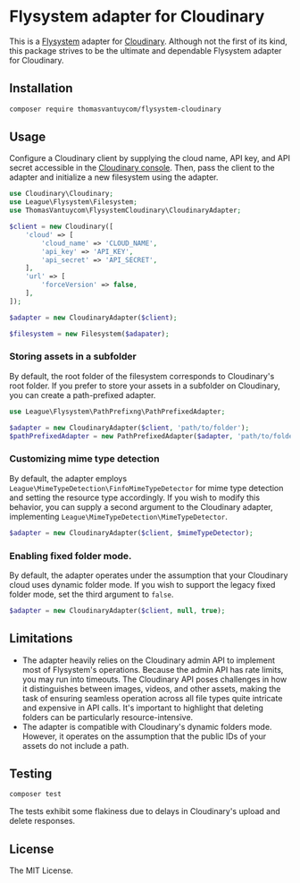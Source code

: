 # Flysystem adapter for Cloudinary

This is a [Flysystem](https://flysystem.thephpleague.com/docs/) adapter for [Cloudinary](https://cloudinary.com/). Although not the first of its kind, this package strives to be the ultimate and dependable Flysystem adapter for Cloudinary.

## Installation

```bash
composer require thomasvantuycom/flysystem-cloudinary
```

## Usage

Configure a Cloudinary client by supplying the cloud name, API key, and API secret accessible in the [Cloudinary console](https://console.cloudinary.com/pm/getting-started/). Then, pass the client to the adapter and initialize a new filesystem using the adapter.

```php
use Cloudinary\Cloudinary;
use League\Flysystem\Filesystem;
use ThomasVantuycom\FlysystemCloudinary\CloudinaryAdapter;

$client = new Cloudinary([
    'cloud' => [
        'cloud_name' => 'CLOUD_NAME',
        'api_key' => 'API_KEY',
        'api_secret' => 'API_SECRET',
    ],
    'url' => [
        'forceVersion' => false,
    ],
]);

$adapter = new CloudinaryAdapter($client);

$filesystem = new Filesystem($adapater);
```

### Storing assets in a subfolder

By default, the root folder of the filesystem corresponds to Cloudinary's root folder. If you prefer to store your assets in a subfolder on Cloudinary, you can create a path-prefixed adapter.

```php
use League\Flysystem\PathPrefixng\PathPrefixedAdapter;

$adapter = new CloudinaryAdapter($client, 'path/to/folder');
$pathPrefixedAdapter = new PathPrefixedAdapter($adapter, 'path/to/folder');
```

### Customizing mime type detection

By default, the adapter employs `League\MimeTypeDetection\FinfoMimeTypeDetector` for mime type detection and setting the resource type accordingly. If you wish to modify this behavior, you can supply a second argument to the Cloudinary adapter, implementing `League\MimeTypeDetection\MimeTypeDetector`.

```php
$adapter = new CloudinaryAdapter($client, $mimeTypeDetector);
```

### Enabling fixed folder mode.

By default, the adapter operates under the assumption that your Cloudinary cloud uses dynamic folder mode. If you wish to support the legacy fixed folder mode, set the third argument to `false`.

```php
$adapter = new CloudinaryAdapter($client, null, true);
```

## Limitations

- The adapter heavily relies on the Cloudinary admin API to implement most of Flysystem's operations. Because the admin API has rate limits, you may run into timeouts. The Cloudinary API poses challenges in how it distinguishes between images, videos, and other assets, making the task of ensuring seamless operation across all file types quite intricate and expensive in API calls. It's important to highlight that deleting folders can be particularly resource-intensive.
- The adapter is compatible with Cloudinary's dynamic folders mode. However, it operates on the assumption that the public IDs of your assets do not include a path.

## Testing

```bash
composer test
```

The tests exhibit some flakiness due to delays in Cloudinary's upload and delete responses.

## License

The MIT License.
